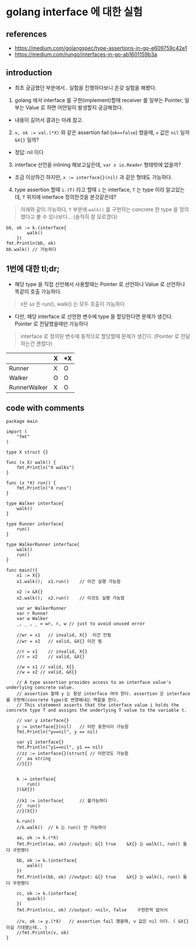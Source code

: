 # golang interface 에 대한 실험

## references
- https://medium.com/golangspec/type-assertions-in-go-e609759c42e1
- https://medium.com/rungo/interfaces-in-go-ab1601159b3a

## introduction
- 최초 궁금했던 부분에서.. 실험을 진행하다보니 온갖 실험을 해봤다.

1. golang 에서 interface 를 구현(implement)할때 receiver 를 일부는 Pointer, 일부는 Value 로 하면 어떤일이 발생할지 궁금해졌다.
  - 내용이 길어서 결과는 아래 참고.
2. `v, ok := val.(*X)` 와 같은 assertion fail (`ok==false`) 했을때, `v` 값은 `nil` 일까 `&X{}` 일까?
  - 정답: nil 이다
3. interface 선언을 inlining 해보고싶은데, `var x io.Reader` 형태밖에 없을까?
  - 조금 이상하긴 하지만, `x := interface{}(nil)` 과 같은 형태도 가능하다.
4. type assertion 할때 `i.(T)` 라고 할때 `i` 는 interface, `T` 는 type 이라 알고있는데, `T` 위치에 interface 정의한것을 본것같은데?
> 아래와 같이 가능하다, `T` 부분에 `walk()` 를 구현하는 concrete 한 type 을 정의했다고 볼 수 있나보다... (솔직히 잘 모르겠다)
```golang
bb, ok := k.(interface{
		walk()
	})
fmt.Println(bb, ok)
bb.walk() // 가능하다
```

## 1번에 대한 tl;dr;
- 해당 type 을 직접 선언해서 사용할때는 Pointer 로 선언하나 Value 로 선언하나 똑같이 호출 가능하다. 
> `X`든 `&X` 든 run(), walk() 는 모두 호출이 가능하다

- 다만, 해당 interface 로 선언한 변수에 type 을 할당한다면 문제가 생긴다. Pointer 로 전달했을때만 가능하다 
> interface 로 정의된 변수에 동적으로 할당할때 문제가 생긴다. (Pointer 로 전달하는건 괜찮다)

| | X | *X |
|---|---|---|
| Runner | X | O |
| Walker | O | O |
| RunnerWalker | X | O |



## code with comments
```golang
package main

import (
	"fmt"
)

type X struct {}

func (x X) walk() {
	fmt.Println("X walks")
}

func (x *X) run() {
	fmt.Println("X runs")
}

type Walker interface{
	walk()
}

type Runner interface{
	run()
}

type WalkerRunner interface{
	walk()
	run()
}

func main(){
	x1 := X{}
	x1.walk(); 	x1.run()	// 이건 실행 가능함

	x2 := &X{}
	x2.walk(); 	x2.run()	// 이것도 실행 가능함

	var wr WalkerRunner
	var r Runner
	var w Walker
	_, _ , _ = wr, r, w	// just to avoid unused error

	//wr = x1	// invalid, X{}  이건 안됨
	//wr = x2	// valid, &X{} 이건 됨

	//r = x1	// invalid, X{}
	//r = x2 	// valid, &X{}

	//w = x1 // valid, X{}
	//w = x2 // valid, &X{}

	// A type assertion provides access to an interface value's underlying concrete value.
	// assertion 할때 y 는 항상 interface 여야 한다. assertion 은 interface 를 구현체(concrete type)로 변경해내는 역할을 한다.
	// This statement asserts that the interface value i holds the concrete type T and assigns the underlying T value to the variable t.

	// var y interface{}
	y := interface{}(nil)	// 이런 표현식이 가능함
	fmt.Println("y==nil", y == nil)

	var y1 interface{}
	fmt.Println("y1==nil", y1 == nil)
	//zz := interface{}(struct{	// 이런것도 가능함
	//	aa string
	//}{})


	k := interface{
		run()
	}(&X{})

	//k1 := interface{		// 불가능하다
	//	run()
	//}(X{})

	k.run()
	//k.walk()  // k 는 run() 만 가능하다

	aa, ok := k.(*X)
	fmt.Println(aa, ok) //output: &{} true    &X{} 는 walk(), run() 둘다 구현했다

	bb, ok := k.(interface{
		walk()
	})
	fmt.Println(bb, ok)	//output: &{} true    &X{} 는 walk(), run() 둘다 구현했다

	cc, ok := k.(interface{
		quack()
	})
	fmt.Println(cc, ok)	//output: <nil>, false    구현한적 없어서

	//v, ok := y.(*X)	// assertion fail 했을때, v 값은 nil 이다. ( &X{} 이길 기대했는데.. )
	//fmt.Println(v, ok)
}

```
